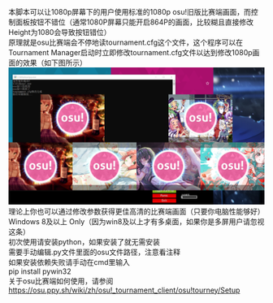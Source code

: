 本脚本可以让1080p屏幕下的用户使用标准的1080p osu!旧版比赛端画面，而控制面板按钮不错位（通常1080P屏幕只能开启864P的画面，比较糊且直接修改Height为1080会导致按钮错位）  
原理就是osu比赛端会不停地读tournament.cfg这个文件，这个程序可以在Tournament Manager启动时立即修改tournament.cfg文件以达到修改1080p画面的效果（如下图所示）  
![image](test.png)  
理论上你也可以通过修改参数获得更佳高清的比赛端画面（只要你电脑性能够好）  
Windows 8及以上 Only（因为win8及以上才有多桌面，如果你是多屏用户请忽视这条）  
初次使用请安装python，如果安装了就无需安装  
需要手动编辑.py文件里面的osu文件路径，注意看注释  
如果安装依赖失败请手动在cmd里输入  
pip install pywin32  
关于osu比赛端如何使用，请参阅[https://osu.ppy.sh/wiki/zh/osu!_tournament_client/osu!tourney/Setup  ](https://osu.ppy.sh/wiki/zh/osu%21_tournament_client/osu%21tourney)  
